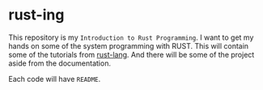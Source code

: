 # rust-ing
This repository is my `Introduction to Rust Programming`.  I want to get my hands on some of the system programming with RUST. This will contain some of the tutorials from [rust-lang](https://doc.rust-lang.org/book/). And there will be some of the project aside from the documentation.

Each code will have `README`.